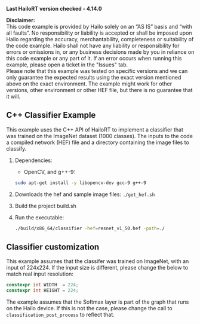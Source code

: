 **Last HailoRT version checked - 4.14.0**

**Disclaimer:** <br />
This code example is provided by Hailo solely on an “AS IS” basis and “with all faults”. No responsibility or liability is accepted or shall be imposed upon Hailo regarding the accuracy, merchantability, completeness or suitability of the code example. Hailo shall not have any liability or responsibility for errors or omissions in, or any business decisions made by you in reliance on this code example or any part of it. If an error occurs when running this example, please open a ticket in the "Issues" tab.<br />
Please note that this example was tested on specific versions and we can only guarantee the expected results using the exact version mentioned above on the exact environment. The example might work for other versions, other environment or other HEF file, but there is no guarantee that it will.

 C++ Classifier Example
--------------------------------------------------

This example uses the C++ API of HailoRT to implement a classifier that was trained on the 
ImageNet dataset (1000 classes). The inputs to the code a compiled network (HEF) file and
a directory containing the image files to classify.

1. Dependencies:
    - OpenCV, and g++-9: 
    ``` bash
    sudo apt-get install -y libopencv-dev gcc-9 g++-9
    ```
2. Downloads the hef and sample image files:
   `./get_hef.sh`

3. Build the project build.sh

4. Run the executable:
    ``` bash
	./build/x86_64/classifier -hef=resnet_v1_50.hef -path=./
    ```


 Classifier customization
-------------------------------------------------
This example assumes that the classifer was trained on ImageNet, with an input of 224x224. If 
the input size is different, please change the below to match real input resolution:

``` cpp
constexpr int WIDTH  = 224;
constexpr int HEIGHT = 224;
```

The example assumes that the Softmax layer is part of the graph that runs on the Hailo device.
If this is not the case, please change the call to `classification_post_process` to reflect 
that.

